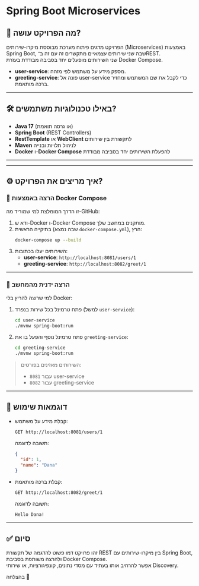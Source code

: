 # Spring Boot Microservices 

## 🚀 מה הפרויקט עושה?
הפרויקט מדגים פיתוח מערכת מבוססת מיקרו-שירותים (Microservices) באמצעות Spring Boot, שבה שני שירותים עצמאיים מתקשרים זה עם זה ב־REST.  
שני השירותים מופעלים יחד בסביבה מבודדת בעזרת Docker Compose.

- **user-service**: מספק מידע על משתמש לפי מזהה.
- **greeting-service**: פונה אל user-service כדי לקבל את שם המשתמש ומחזיר ברכה מותאמת.

---

## 🛠 באילו טכנולוגיות משתמשים?
- **Java 17** (או גרסה תואמת)
- **Spring Boot** (REST Controllers)
- **RestTemplate** או **WebClient** לתקשורת בין שירותים
- **Maven** לניהול תלויות ובנייה
- **Docker** ו-**Docker Compose** להפעלת השירותים יחד בסביבה מבודדת

---


---

## ⚙️ איך מריצים את הפרויקט?

### 🐳 הרצה באמצעות Docker Compose
זו הדרך המומלצת למי שמוריד מה-GitHub:

1. ודא ש-Docker ו-Docker Compose מותקנים במחשב שלך.
2. בתיקייה הראשית (שבה נמצא `docker-compose.yml`), הרץ:
    ```bash
    docker-compose up --build
    ```
3. השירותים יעלו בכתובות:
    - **user-service**: `http://localhost:8081/users/1`
    - **greeting-service**: `http://localhost:8082/greet/1`

---

### 🚀 הרצה ידנית מהמחשב
למי שרוצה להריץ בלי Docker:

1. פתח טרמינל בכל שירות בנפרד (למשל `user-service`):
    ```bash
    cd user-service
    ./mvnw spring-boot:run
    ```
2. פתח טרמינל נוסף והפעל בו את `greeting-service`:
    ```bash
    cd greeting-service
    ./mvnw spring-boot:run
    ```

> השירותים מאזינים בפורטים:
> - `8081` עבור user-service
> - `8082` עבור greeting-service

---

## 📝 דוגמאות שימוש
- קבלת מידע על משתמש:
    ```
    GET http://localhost:8081/users/1
    ```
    תשובה לדוגמה:
    ```json
    {
      "id": 1,
      "name": "Dana"
    }
    ```

- קבלת ברכה מותאמת:
    ```
    GET http://localhost:8082/greet/1
    ```
    תשובה לדוגמה:
    ```
    Hello Dana!
    ```

---

## ✅ סיום
זהו פרויקט דמו פשוט להדגמה של תקשורת REST בין מיקרו-שירותים עם Spring Boot, ולהרצה משותפת בסביבת Docker Compose.  
אפשר להרחיב אותו בעתיד עם מסדי נתונים, קונפיגורציות, או שירותי Discovery.

בהצלחה 🚀
